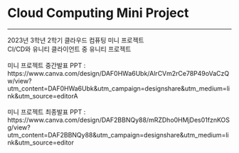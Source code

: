 # Cloud Computing Mini Project
<hr>
2023년 3학년 2학기 클라우드 컴퓨팅 미니 프로젝트<br>
CI/CD와 유니티 클라이언트 중 유니티 프로젝트<br><br>
미니 프로젝트 중간발표 PPT : https://www.canva.com/design/DAF0HWa6Ubk/AlrCVm2rCe78P49oVaCzQw/view?utm_content=DAF0HWa6Ubk&utm_campaign=designshare&utm_medium=link&utm_source=editorA <br><br>
미니 프로젝트 최종발표 PPT : https://www.canva.com/design/DAF2BBNQy88/mRZDho0HMjDes01fznKOSg/view?utm_content=DAF2BBNQy88&utm_campaign=designshare&utm_medium=link&utm_source=editor

